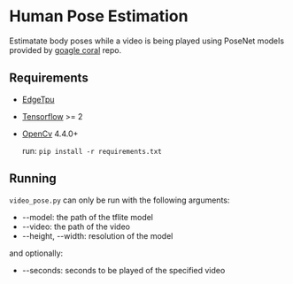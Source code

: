 # Human Pose Estimation
Estimatate body poses while a video is being played using PoseNet models provided by [goagle coral](https://github.com/google-coral/project-posenet) repo.

## Requirements
* [EdgeTpu](https://coral.ai/docs/edgetpu/api-intro/)
* [Tensorflow](https://www.tensorflow.org/install) >= 2
* [OpenCv](https://opencv.org/) 4.4.0+

  run:  `pip install -r requirements.txt`

## Running
`video_pose.py` can only be run with the following arguments:
* --model: the path of the tflite model
* --video: the path of the video
* --height, --width: resolution of the model

and optionally:
* --seconds: seconds to be played of the specified video
